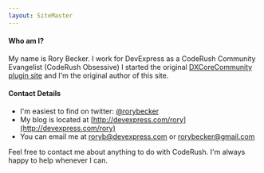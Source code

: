 ```yaml
---
layout: SiteMaster
---
```


#### Who am I?
My name is Rory Becker. I work for DevExpress as a CodeRush Community Evangelist (CodeRush Obsessive)
I started the original [DXCoreCommunity plugin site](https://code.google.com/p/dxcorecommunityplugins/) and I'm the original author of this site.

#### Contact Details
* I'm easiest to find on twitter: [@rorybecker](http://twitter.com/rorybecker)
* My blog is located at [http://devexpress.com/rory](http://devexpress.com/rory)
* You can email me at [roryb@devexpress.com](mailto:roryb@devexpress.com) or [rorybecker@gmail.com](mailto:rorybecker@gmail.com)

Feel free to contact me about anything to do with CodeRush. I'm always happy to help whenever I can.
